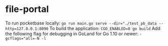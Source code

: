 # file-portal

To run pocketbase locally: `go run main.go serve --dir="./test_pb_data --http=127.0.0.1:8090`
To build the application: `CGO_ENABLED=0 go build`
Add the following flag for debugging in GoLand for Go 1.10 or newer: `-gcflags="all=-N -l`
